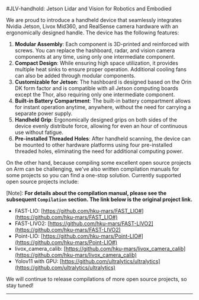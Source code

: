 #JLV-handhold: Jetson Lidar and Vision for Robotics and Embodied

We are proud to introduce a handheld device that seamlessly integrates Nvidia Jetson, Livox Mid360, and RealSense camera hardware with an ergonomically designed handle. The device has the following features:

1. **Modular Assembly**: Each component is 3D-printed and reinforced with screws. You can replace the hashboard, radar, and vision camera components at any time, using only one intermediate component.
2. **Compact Design**: While ensuring high space utilization, it provides multiple heat sinks to ensure proper operation. Additional cooling fans can also be added through modular components.
3. **Customizable for Jetson**: The hashboard is designed based on the Orin DK form factor and is compatible with all Jetson computing boards except the Thor, also requiring only one intermediate component.
4. **Built-in Battery Compartment**: The built-in battery compartment allows for instant operation anytime, anywhere, without the need for carrying a separate power supply.
5. **Handheld Grip**: Ergonomically designed grips on both sides of the device evenly distribute force, allowing for even an hour of continuous use without fatigue.
6. **Pre-installed Threaded Holes**: After handheld scanning, the device can be mounted to other hardware platforms using four pre-installed threaded holes, eliminating the need for additional computing power.

On the other hand, because compiling some excellent open source projects on Arm can be challenging, we've also written compilation manuals for some projects so you can find a one-stop solution. Currently supported open source projects include:

[Note]: **For details about the compilation manual, please see the subsequent `Compilation` section. The link below is the original project link.**

* FAST-LIO: [https://github.com/hku-mars/FAST_LIO#](https://github.com/hku-mars/FAST_LIO#)
* FAST-LIVO2: [https://github.com/hku-mars/FAST-LIVO2](https://github.com/hku-mars/FAST-LIVO2)
* Point-LIO: [https://github.com/hku-mars/Point-LIO#](https://github.com/hku-mars/Point-LIO#)
* livox_camera_calib: [https://github.com/hku-mars/livox_camera_calib](https://github.com/hku-mars/livox_camera_calib)
* Yolov11 with GPU: [https://github.com/ultralytics/ultralytics](https://github.com/ultralytics/ultralytics)

We will continue to release compilations of more open source projects, so stay tuned!

----

